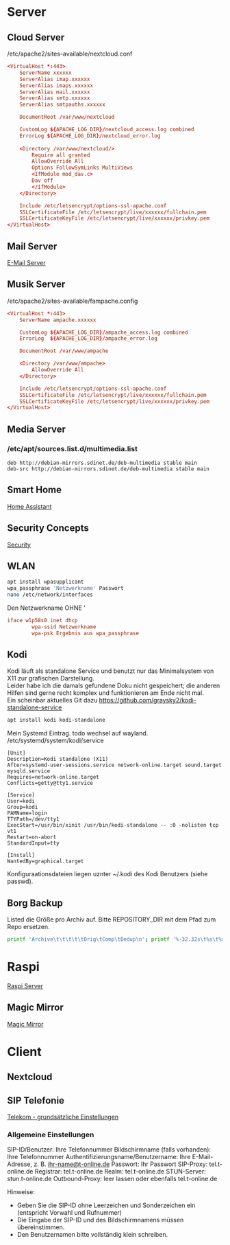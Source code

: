 # Server
## Cloud Server
/etc/apache2/sites-available/nextcloud.conf
```conf
<VirtualHost *:443>
	ServerName xxxxxx
	ServerAlias imap.xxxxxx
	ServerAlias imaps.xxxxxx
	ServerAlias mail.xxxxxx
	ServerAlias smtp.xxxxxx
	ServerAlias smtpauths.xxxxxx

	DocumentRoot /var/www/nextcloud

	CustomLog ${APACHE_LOG_DIR}/nextcloud_access.log combined
	ErrorLog ${APACHE_LOG_DIR}/nextcloud_error.log
	
	<Directory /var/www/nextcloud/>
	 	Require all granted
		AllowOverride All
		Options FollowSymLinks MultiViews
		<IfModule mod_dav.c>
		Dav off
		</IfModule>
	</Directory>

	Include /etc/letsencrypt/options-ssl-apache.conf
	SSLCertificateFile /etc/letsencrypt/live/xxxxxx/fullchain.pem
	SSLCertificateKeyFile /etc/letsencrypt/live/xxxxxx/privkey.pem
</VirtualHost>
```
## Mail Server
[E-Mail Server](EMail.md)

## Musik Server
/etc/apache2/sites-available/fampache.config
```conf
<VirtualHost *:443>
	ServerName ampache.xxxxxx

    CustomLog ${APACHE_LOG_DIR}/ampache_access.log combined
	ErrorLog  ${APACHE_LOG_DIR}/ampache_error.log

	DocumentRoot /var/www/ampache

	<Directory /var/www/ampache>
       	AllowOverride All
	</Directory>

	Include /etc/letsencrypt/options-ssl-apache.conf
	SSLCertificateFile /etc/letsencrypt/live/xxxxxx/fullchain.pem
	SSLCertificateKeyFile /etc/letsencrypt/live/xxxxxx/privkey.pem
</VirtualHost>
```
## Media Server
### /etc/apt/sources.list.d/multimedia.list
```list
deb http://debian-mirrors.sdinet.de/deb-multimedia stable main
deb-src http://debian-mirrors.sdinet.de/deb-multimedia stable main
```
## Smart Home
[Home Assistant](HomeAssistant.md)
## Security Concepts
[Security](Security.md)

## WLAN
```bash
apt install wpasupplicant
wpa_passphrase 'Netzwerkname' Passwort
nano /etc/network/interfaces
```
Den Netzwerkname OHNE '
```conf
iface wlp58s0 inet dhcp
        wpa-ssid Netzwerkname
        wpa-psk Ergebnis aus wpa_passphrase
```

## Kodi
Kodi läuft als standalone Service und benutzt nur das Minimalsystem von X11 zur grafischen Darstellung.  
Leider habe ich die damals gefundene Doku nicht gespeichert; die anderen Hilfen sind gerne recht komplex und funktionieren am Ende nicht mal.  
Ein scheinbar aktuelles Git dazu https://github.com/graysky2/kodi-standalone-service  
```bash
apt install kodi kodi-standalone
```
Mein Systemd Eintrag. todo wechsel auf wayland.  
/etc/systemd/system/kodi/service
```service
[Unit]
Description=Kodi standalone (X11)
After=systemd-user-sessions.service network-online.target sound.target mysqld.service
Requires=network-online.target
Conflicts=getty@tty1.service

[Service]
User=kodi
Group=kodi
PAMName=login
TTYPath=/dev/tty1
ExecStart=/usr/bin/xinit /usr/bin/kodi-standalone -- :0 -nolisten tcp vt1
Restart=on-abort
StandardInput=tty

[Install]
WantedBy=graphical.target
```
Konfiguraationsdateien liegen uznter ~/.kodi des Kodi Benutzers (siehe passwd).

## Borg Backup
Listed die Größe pro Archiv auf. Bitte REPOSITORY_DIR mit dem Pfad zum Repo ersetzen.
```bash
printf 'Archive\t\t\t\t\tOrig\tComp\tDedup\n'; printf '%-32.32s\t%s\t%s\t%s\n' $(borg info --json --sort-by name --glob-archives '*' REPOSITORY_DIR | jq '.archives[] | "\(.name) \(.stats.original_size) \(.stats.compressed_size) \(.stats.deduplicated_size)"' | sed --expression='s/^"//;s/"$//' | numfmt --field='2-4' --to=iec)
```

# Raspi
[Raspi Server](InstallHassioDockerPi.md)

## Magic Mirror 
[Magic Mirror](MagicMirror.md)

# Client
## Nextcloud
## SIP Telefonie
[Telekom - grundsätzliche Einstellungen](https://www.telekom.de/hilfe/festnetz-internet-tv/ip-basierter-anschluss/einstellungen-fuer-die-ip-telefonie-mit-anderen-clients?samChecked=true)

### Allgemeine Einstellungen

SIP-ID/Benutzer: Ihre Telefonnummer
Bildschirmname (falls vorhanden): Ihre Telefonnummer
Authentifizierungsname/Benutzername: Ihre E-Mail-Adresse, z. B. ihr-name@t-online.de
Passwort: Ihr Passwort
SIP-Proxy: tel.t-online.de
Registrar: tel.t-online.de
Realm: tel.t-online.de
STUN-Server: stun.t-online.de
Outbound-Proxy: leer lassen oder ebenfalls tel.t-online.de

Hinweise:
  -  Geben Sie die SIP-ID ohne Leerzeichen und Sonderzeichen ein (entspricht Vorwahl und Rufnummer)
  -  Die Eingabe der SIP-ID und des Bildschirmnamens müssen übereinstimmen.
  -  Den Benutzernamen bitte vollständig klein schreiben.

